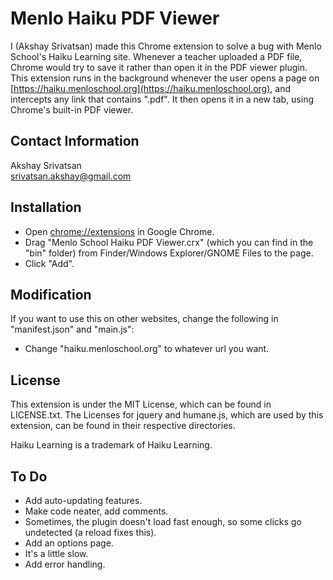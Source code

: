 # Menlo Haiku PDF Viewer
I (Akshay Srivatsan) made this Chrome extension to solve a bug with Menlo School's Haiku Learning site. Whenever a teacher uploaded a PDF file, Chrome would try to save it rather than open it in the PDF viewer plugin. This extension runs in the background whenever the user opens a page on [https://haiku.menloschool.org](https://haiku.menloschool.org), and intercepts any link that contains ".pdf". It then opens it in a new tab, using Chrome's built-in PDF viewer.

## Contact Information
Akshay Srivatsan  
[srivatsan.akshay@gmail.com](mailto:srivatsan.akshay@gmail.com)

## Installation
* Open [chrome://extensions](chrome://extensions) in Google Chrome.
* Drag "Menlo School Haiku PDF Viewer.crx" (which you can find in the "bin" folder) from Finder/Windows Explorer/GNOME Files to the page.
* Click "Add".

## Modification
If you want to use this on other websites, change the following in "manifest.json" and "main.js":
* Change "haiku.menloschool.org" to whatever url you want.

## License
This extension is under the MIT License, which can be found in LICENSE.txt. The Licenses for jquery and humane.js, which are used by this extension, can be found in their respective directories.

Haiku Learning is a trademark of Haiku Learning.

## To Do
* Add auto-updating features.
* Make code neater, add comments.
* Sometimes, the plugin doesn't load fast enough, so some clicks go undetected (a reload fixes this).
* Add an options page.
* It's a little slow.
* Add error handling.
